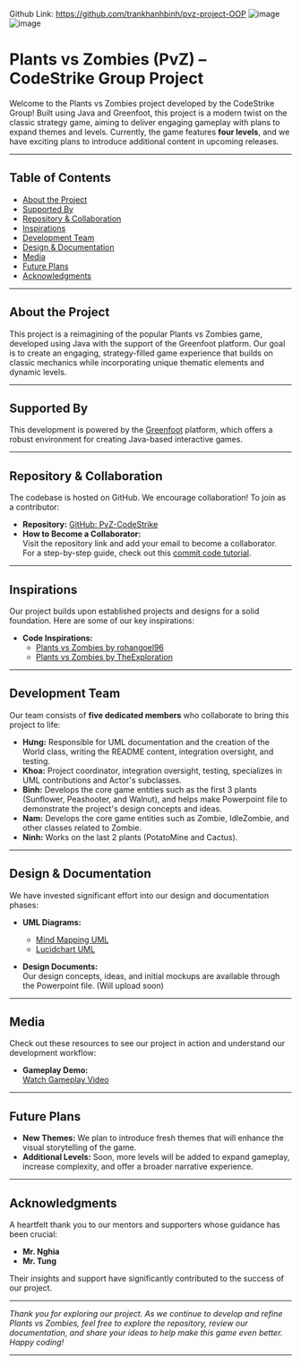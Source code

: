 Github Link: https://github.com/trankhanhbinh/pvz-project-OOP
![image](https://github.com/user-attachments/assets/f7cae485-b0c9-4a7c-b6cb-9b4104a12395)
![image](https://github.com/user-attachments/assets/e231da97-2f7a-49bf-9eaf-ddb5e0ebb3d6)

# Plants vs Zombies (PvZ) – CodeStrike Group Project

Welcome to the Plants vs Zombies project developed by the CodeStrike Group! Built using Java and Greenfoot, this project is a modern twist on the classic strategy game, aiming to deliver engaging gameplay with plans to expand themes and levels. Currently, the game features **four levels**, and we have exciting plans to introduce additional content in upcoming releases.

---

## Table of Contents

- [About the Project](#about-the-project)
- [Supported By](#supported-by)
- [Repository & Collaboration](#repository--collaboration)
- [Inspirations](#inspirations)
- [Development Team](#development-team)
- [Design & Documentation](#design--documentation)
- [Media](#media)
- [Future Plans](#future-plans)
- [Acknowledgments](#acknowledgments)

---

## About the Project

This project is a reimagining of the popular Plants vs Zombies game, developed using Java with the support of the Greenfoot platform. Our goal is to create an engaging, strategy-filled game experience that builds on classic mechanics while incorporating unique thematic elements and dynamic levels.

---

## Supported By

This development is powered by the [Greenfoot](https://www.greenfoot.org/overview) platform, which offers a robust environment for creating Java-based interactive games.

---

## Repository & Collaboration

The codebase is hosted on GitHub. We encourage collaboration! To join as a contributor:

- **Repository:** [GitHub: PvZ-CodeStrike](https://github.com/trankhanhbinh/pvz-project-OOP)
- **How to Become a Collaborator:**  
  Visit the repository link and add your email to become a collaborator.  
  For a step-by-step guide, check out this [commit code tutorial](https://www.youtube.com/watch?v=lYiE5lBS13E).

---

## Inspirations

Our project builds upon established projects and designs for a solid foundation. Here are some of our key inspirations:

- **Code Inspirations:**
  - [Plants vs Zombies by rohangoel96](https://github.com/rohangoel96/PlantsVsZombies-Game)
  - [Plants vs Zombies by TheExploration](https://github.com/TheExploration/Plants-Vs-Zombies)

---

## Development Team

Our team consists of **five dedicated members** who collaborate to bring this project to life:

- **Hưng:** Responsible for UML documentation and the creation of the World class, writing the README content, integration oversight, and testing.
- **Khoa:** Project coordinator, integration oversight, testing, specializes in UML contributions and Actor's subclasses.
- **Bình:** Develops the core game entities such as the first 3 plants (Sunflower, Peashooter, and Walnut), and helps make Powerpoint file to demonstrate the project's design concepts and ideas.
- **Nam:** Develops the core game entities such as Zombie, IdleZombie, and other classes related to Zombie.
- **Ninh:** Works on the last 2 plants (PotatoMine and Cactus).

---

## Design & Documentation

We have invested significant effort into our design and documentation phases:

- **UML Diagrams:**
  - [Mind Mapping UML](https://mm.tt/map/3724777316?t=MyTPSFwNut)
  - [Lucidchart UML](https://lucid.app/lucidchart/56a57a19-35bf-44cc-b69f-d08fca885885/edit?viewport_loc=-4305%2C-1748%2C4445%2C1909%2CHWEp-vi-RSFO&invitationId=inv_cd6f4b55-87e1-4e41-88ae-275bc3b4083b)

- **Design Documents:**  
  Our design concepts, ideas, and initial mockups are available through the Powerpoint file. (Will upload soon)

---

## Media

Check out these resources to see our project in action and understand our development workflow:

- **Gameplay Demo:**  
  [Watch Gameplay Video](https://www.youtube.com/watch?v=vKbh2-2IUVM)

---

## Future Plans

- **New Themes:** We plan to introduce fresh themes that will enhance the visual storytelling of the game.
- **Additional Levels:** Soon, more levels will be added to expand gameplay, increase complexity, and offer a broader narrative experience.

---

## Acknowledgments

A heartfelt thank you to our mentors and supporters whose guidance has been crucial:

- **Mr. Nghia**
- **Mr. Tung**

Their insights and support have significantly contributed to the success of our project.

---

*Thank you for exploring our project. As we continue to develop and refine Plants vs Zombies, feel free to explore the repository, review our documentation, and share your ideas to help make this game even better. Happy coding!*

---
    
